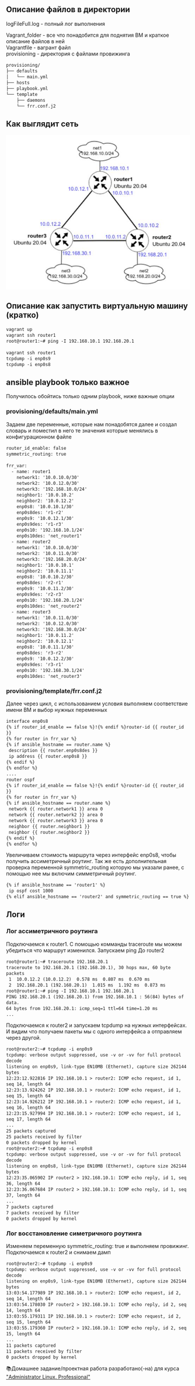 ## Описание файлов в директории
logFileFull.log - полный лог выполнения  

Vagrant_folder - все что понадобится для поднятия ВМ и краткое описание файлов в ней  
Vagrantfile - вагрант файл  
provisioning - директория с файлами провижинга  
```
provisioning/
├── defaults
│   └── main.yml
├── hosts
├── playbook.yml
└── template
    ├── daemons
    └── frr.conf.j2
```

## Как выглядит сеть
![net](/net.JPG "Сеть дз")

## Описание как запустить виртуальную машину (кратко)
```
vagrant up
vagrant ssh router1
root@router1:~# ping -I 192.168.10.1 192.168.20.1

vagrant ssh router1
tcpdump -i enp0s9
tcpdump -i enp0s8
```

## ansible playbook только важное
Получилось обойтись только одним playbook, ниже важные опции
### provisioning/defaults/main.yml
Задаем две переменные, которые нам понадобятся далее и создал словарь и поместил в него те значения которые менялись в конфигурационном файле
```
router_id_enable: false
symmetric_routing: true

frr_var:
  - name: router1
    network1: '10.0.10.0/30'
    network2: '10.0.12.0/30'
    network3: '192.168.10.0/24'
    neighbor1: '10.0.10.2'
    neighbor2: '10.0.12.2'
    enp0s8: '10.0.10.1/30'
    enp0s8des: 'r1-r2'
    enp0s9: '10.0.12.1/30'
    enp0s9des: 'r1-r3'
    enp0s10: '192.168.10.1/24'
    enp0s10des: 'net_router1'
  - name: router2
    network1: '10.0.10.0/30'
    network2: '10.0.11.0/30'
    network3: '192.168.20.0/24'
    neighbor1: '10.0.10.1'
    neighbor2: '10.0.11.1'
    enp0s8: '10.0.10.2/30'
    enp0s8des: 'r2-r1'
    enp0s9: '10.0.11.2/30'
    enp0s9des: 'r2-r3'
    enp0s10: '192.168.20.1/24'
    enp0s10des: 'net_router2'
  - name: router3
    network1: '10.0.11.0/30'
    network2: '10.0.12.0/30'
    network3: '192.168.30.0/24'
    neighbor1: '10.0.11.2'
    neighbor2: '10.0.12.1'
    enp0s8: '10.0.11.1/30'
    enp0s8des: 'r3-r2'
    enp0s9: '10.0.12.2/30'
    enp0s9des: 'r3-r1'
    enp0s10: '192.168.30.1/24'
    enp0s10des: 'net_router3'

```
### provisioning/template/frr.conf.j2
Далее через цикл, с использованием условия выполняем соответствие имени ВМ и выбор нужных переменных
```
interface enp0s8
{% if router_id_enable == false %}!{% endif %}router-id {{ router_id }}
{% for router in frr_var %}
{% if ansible_hostname == router.name %}
 description {{ router.enp0s8des }}
 ip address {{ router.enp0s8 }}
{% endif %}
{% endfor %}
....
router ospf
{% if router_id_enable == false %}!{% endif %}router-id {{ router_id }}
{% for router in frr_var %}
{% if ansible_hostname == router.name %}
 network {{ router.network1 }} area 0
 network {{ router.network2 }} area 0
 network {{ router.network3 }} area 0
 neighbor {{ router.neighbor1 }}
 neighbor {{ router.neighbor2 }}
{% endif %}
{% endfor %}
```
Увеличиваем стоимость маршрута через интерфейс enp0s8, чтобы получить ассиметричный роутинг. Так же есть дополнительная проверка переменной symmetric_routing которую мы указали ранее, с помощью нее мы включим симметричный роутинг.
```
{% if ansible_hostname == 'router1' %}
 ip ospf cost 1000
{% elif ansible_hostname == 'router2' and symmetric_routing == true %}
```

## Логи
### Лог ассиметричного роутинга
Подключаемся к router1. С помощью комманды traceroute мы можем убедиться что маршрут изменился. Запускаем ping До router2
```
root@router1:~# traceroute 192.168.20.1
traceroute to 192.168.20.1 (192.168.20.1), 30 hops max, 60 byte packets
 1  10.0.12.2 (10.0.12.2)  0.578 ms  0.807 ms  0.670 ms
 2  192.168.20.1 (192.168.20.1)  1.015 ms  1.192 ms  0.873 ms
root@router1:~# ping -I 192.168.10.1 192.168.20.1
PING 192.168.20.1 (192.168.20.1) from 192.168.10.1 : 56(84) bytes of data.
64 bytes from 192.168.20.1: icmp_seq=1 ttl=64 time=1.20 ms
...
```
Подключаемся к router2 и запускаем tcpdump на нужных интерфейсах. И видим что получаем пакеты мы с одного интерфейса а отправляем через другой.
```
root@router2:~# tcpdump -i enp0s9
tcpdump: verbose output suppressed, use -v or -vv for full protocol decode
listening on enp0s9, link-type EN10MB (Ethernet), capture size 262144 bytes
12:23:12.922816 IP 192.168.10.1 > router2: ICMP echo request, id 1, seq 14, length 64
12:23:13.924262 IP 192.168.10.1 > router2: ICMP echo request, id 1, seq 15, length 64
12:23:14.926212 IP 192.168.10.1 > router2: ICMP echo request, id 1, seq 16, length 64
12:23:15.927994 IP 192.168.10.1 > router2: ICMP echo request, id 1, seq 17, length 64
...
25 packets captured
25 packets received by filter
0 packets dropped by kernel
root@router2:~# tcpdump -i enp0s8
tcpdump: verbose output suppressed, use -v or -vv for full protocol decode
listening on enp0s8, link-type EN10MB (Ethernet), capture size 262144 bytes
12:23:35.065902 IP router2 > 192.168.10.1: ICMP echo reply, id 1, seq 36, length 64
12:23:36.067684 IP router2 > 192.168.10.1: ICMP echo reply, id 1, seq 37, length 64
...
7 packets captured
7 packets received by filter
0 packets dropped by kernel
```

### Лог восстановление симетричного роутинга
Изменяем переменную symmetric_routing: true и выполняем провижинг.  
Подключаемся к router2 и снимаем дамп
```
root@router2:~# tcpdump -i enp0s9
tcpdump: verbose output suppressed, use -v or -vv for full protocol decode
listening on enp0s9, link-type EN10MB (Ethernet), capture size 262144 bytes
13:03:54.177989 IP 192.168.10.1 > router2: ICMP echo request, id 2, seq 14, length 64
13:03:54.178030 IP router2 > 192.168.10.1: ICMP echo reply, id 2, seq 14, length 64
13:03:55.179311 IP 192.168.10.1 > router2: ICMP echo request, id 2, seq 15, length 64
13:03:55.179360 IP router2 > 192.168.10.1: ICMP echo reply, id 2, seq 15, length 64
...
11 packets captured
11 packets received by filter
0 packets dropped by kernel
```

📚Домашнее задание/проектная работа разработано(-на) для курса ["Administrator Linux. Professional"](https://otus.ru/lessons/linux-professional/)